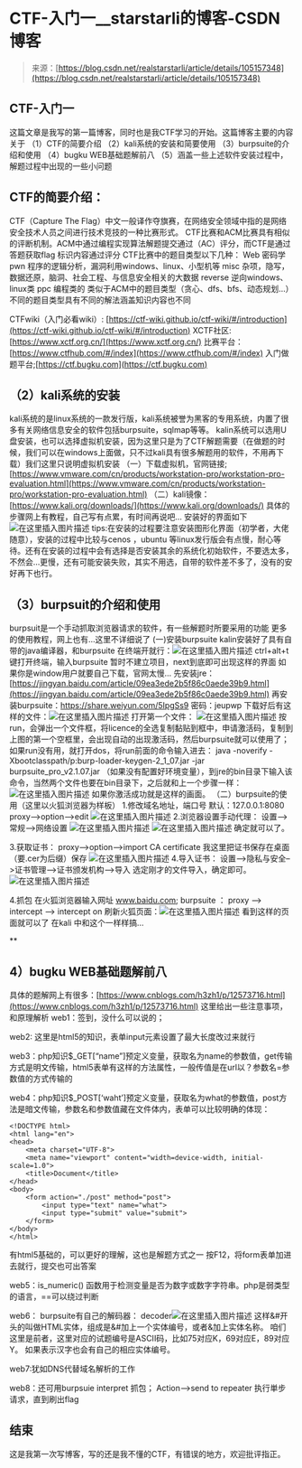 <!--yml
category: 未分类
date: 2022-04-26 14:35:19
-->

# CTF-入门一__starstarli的博客-CSDN博客

> 来源：[https://blog.csdn.net/realstarstarli/article/details/105157348](https://blog.csdn.net/realstarstarli/article/details/105157348)

## **CTF-入门一**

这篇文章是我写的第一篇博客，同时也是我CTF学习的开始。这篇博客主要的内容关于
（1）CTF的简要介绍
（2）kali系统的安装和简要使用
（3）burpsuite的介绍和使用
（4）bugku WEB基础题解前八
（5）涵盖一些上述软件安装过程中，解题过程中出现的一些小问题

## CTF的简要介绍：

CTF（Capture The Flag）中文一般译作夺旗赛，在网络安全领域中指的是网络安全技术人员之间进行技术竞技的一种比赛形式。
CTF比赛和ACM比赛具有相似的评断机制。ACM中通过编程实现算法解题提交通过（AC）评分，而CTF是通过答题获取flag 标识内容通过评分
CTF比赛中的题目类型以下几种：
Web
密码学
pwn 程序的逻辑分析，漏洞利用windows、linux、小型机等
misc 杂项，隐写，数据还原，脑洞、社会工程、与信息安全相关的大数据
reverse 逆向windows、linux类
ppc 编程类的
类似于ACM中的题目类型（贪心、dfs、bfs、动态规划…）不同的题目类型具有不同的解法涵盖知识内容也不同

CTFwiki（入门必看wiki）: [https://ctf-wiki.github.io/ctf-wiki/#/introduction](https://ctf-wiki.github.io/ctf-wiki/#/introduction)
XCTF社区: [https://www.xctf.org.cn/](https://www.xctf.org.cn/)
比赛平台：[https://www.ctfhub.com/#/index](https://www.ctfhub.com/#/index)
入门做题平台;[https://ctf.bugku.com](https://ctf.bugku.com)

## （2）kali系统的安装

kali系统的是linux系统的一款发行版，kali系统被誉为黑客的专用系统，内置了很多有关网络信息安全的软件包括burpsuite，sqlmap等等。
kalin系统可以选用U盘安装，也可以选择虚拟机安装，因为这里只是为了CTF解题需要（在做题的时候，我们可以在windows上面做，只不过kali具有很多解题用的软件，不用再下载）我们这里只说明虚拟机安装
（一）下载虚拟机，官网链接;[https://www.vmware.com/cn/products/workstation-pro/workstation-pro-evaluation.html](https://www.vmware.com/cn/products/workstation-pro/workstation-pro-evaluation.html)
（二）kali镜像：[https://www.kali.org/downloads/](https://www.kali.org/downloads/)
具体的步骤网上有教程，自己写有点累，有时间再说吧…
安装好的界面如下![在这里插入图片描述](img/0de760ff7c5e19183e1df2ae87121747.png)
tips:在安装的过程要注意安装图形化界面（初学者，大佬随意），安装的过程中比较与cenos ，ubuntu 等linux发行版会有点慢，耐心等待。还有在安装的过程中会有选择是否安装其余的系统化初始软件，不要选太多，不然会…更慢，还有可能安装失败，其实不用选，自带的软件差不多了，没有的安好再下也行。

## （3）burpsuit的介绍和使用

burpsuit是一个手动抓取浏览器请求的软件，有一些解题时所要采用的功能
更多的使用教程，网上也有…这里不详细说了
(一)安装burpsuite
kalin安装好了具有自带的java编译器，和burpsuite
在终端开就行：![在这里插入图片描述](img/438ca2554713892107ffc03417e9ae4a.png)
ctrl+alt+t 键打开终端，输入burpsuite
暂时不建立项目，next到底即可出现这样的界面
如果你是window用户就要自己下载，官网太慢…
先安装jre：[https://jingyan.baidu.com/article/09ea3ede2b5f86c0aede39b9.html](https://jingyan.baidu.com/article/09ea3ede2b5f86c0aede39b9.html)
再安装burpsuite：https://share.weiyun.com/5IpgSs9 密码：jeupwp
下载好后有这样的文件：![在这里插入图片描述](img/621f1a5815cc4018a100e25ed8b279da.png)
打开第一个文件：
![在这里插入图片描述](img/bd4d3ecd33f337ffa3306660ed82c5cb.png)
按run，会弹出一个文件框，将licence的全选复制黏贴到框中，申请激活码，复制到上图的第一个空框里，会出现自动的出现激活码，然后burpsuite就可以使用了；
如果run没有用，就打开dos，将run前面的命令输入进去：
java -noverify -Xbootclasspath/p:burp-loader-keygen-2_1_07.jar -jar burpsuite_pro_v2.1.07.jar
（如果没有配置好环境变量），到jre的bin目录下输入该命令，当然两个文件也要在bin目录下，之后就和上一个步骤一样：![在这里插入图片描述](img/c8a9ea7ce62591e345670a5df8fef9c3.png)
如果你激活成功就是这样的画面。
（二）burpsuite的使用（这里以火狐浏览器为样板）
1.修改域名地址，端口号 默认：127.0.0.1:8080
proxy–>option–>edit
![在这里插入图片描述](img/d16e0f25a0933e74d76fea6eec05f1c3.png)
2.浏览器设置手动代理：
设置—>常规–>网络设置
![在这里插入图片描述](img/dc06234f71093d47dc20769c0169feae.png)
![在这里插入图片描述](img/b37c9c2b91977f42a22ac648d90724cf.png)
确定就可以了。

3.获取证书：
proxy–>option—>import CA certificate
我这里把证书保存在桌面（要.cer为后缀）保存
![在这里插入图片描述](img/56ad90cda5bea290197391e4a85d143a.png)
4.导入证书：
设置–>隐私与安全–>证书管理–>证书颁发机构–>导入
选定刚才的文件导入，确定即可。
![在这里插入图片描述](img/b1ef7f5169502d848489a2404584328c.png)

4.抓包
在火狐浏览器输入网址 www.baidu.com;
burpsuite ：
proxy --> intercept --> intercept on
刷新火狐页面：![在这里插入图片描述](img/1b1d04d28d8b134fc8c5f45169d6adfb.png)
看到这样的页面就可以了
在kali 中和这个一样样搞…

**

## 4）bugku WEB基础题解前八

具体的题解网上有很多：[https://www.cnblogs.com/h3zh1/p/12573716.html](https://www.cnblogs.com/h3zh1/p/12573716.html)
这里给出一些注意事项，和原理解析
web1：签到，没什么可以说的；

web2: 这里是html5的知识，表单input元素设置了最大长度改过来就行

web3：php知识$_GET[“name”]预定义变量，获取名为name的参数值，get传输方式是明文传输，html5表单有这样的方法属性，一般传值是在url以？参数名=参数值的方式传输的

web4：php知识$_POST[‘waht’]预定义变量，获取名为what的参数值，post方法是暗文传输，参数名和参数值藏在文件体内，表单可以比较明确的体现：

```
<!DOCTYPE html>
<html lang="en">
<head>
    <meta charset="UTF-8">
    <meta name="viewport" content="width=device-width, initial-scale=1.0">
    <title>Document</title>
</head>
<body>
    <form action="./post" method="post">
        <input type="text" name="what">
        <input type="submit" value="submit">
    </form>
</body>
</html> 
```

有html5基础的，可以更好的理解，这也是解题方式之一
按F12，将form表单加进去就行，提交也可出答案

web5：is_numeric() 函数用于检测变量是否为数字或数字字符串。php是弱类型的语言，==可以绕过判断

web6：
burpsuite有自己的解码器：
decoder![在这里插入图片描述](img/a5725d47aa6971afdd7f49136c4caa40.png)
这样&#开头的叫做HTML实体，组成是&#加上一个实体编号，或者&加上实体名称。
咱们这里是前者，这里对应的试题编号是ASCII码，比如75对应K，69对应E，89对应Y。
如果表示汉字也会有自己的相应实体编号。

web7:犹如DNS代替域名解析的工作

web8：还可用burpsuie interpret 抓包；
Action–>send to repeater 执行単步请求，直到刷出flag

## 结束

这是我第一次写博客，写的还是我不懂的CTF，有错误的地方，欢迎批评指正。